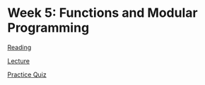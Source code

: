 # Week 5: Functions and Modular Programming

[Reading](readings/index)

[Lecture](lecture/index)

[Practice Quiz](practicequiz/1_kanye_q)

<!-- [practice quiz](practicequiz/1_practicequiz_q.ipynb)

[lab](lab/1_lab_composite.ipynb)

[Homework](homework/angry_bird.ipynb) -->

